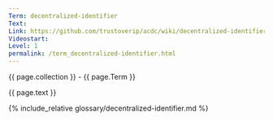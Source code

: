 ```yaml
---
Term: decentralized-identifier
Text: 
Link: https://github.com/trustoverip/acdc/wiki/decentralized-identifier
Videostart: 
Level: 1
permalink: /term_decentralized-identifier.html
---
```


{{ page.collection }} - {{ page.Term }}

   {{ page.text }}

{% include_relative glossary/decentralized-identifier.md %}
